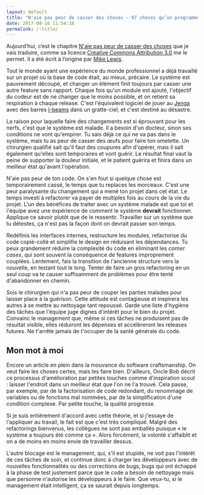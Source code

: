 ```yaml
---
layout: default
title: "N'aie pas peur de casser des choses — 97 choses qu’un programmeur doit savoir"
date: 2017-08-16 11:54:18
permalink: /:title/
---
```

Aujourd’hui, c’est le chapitre [N'aie pas peur de casser des choses](http://programmer.97things.oreilly.com/wiki/index.php/Don%27t_Be_Afraid_to_Break_Things) que je vais traduire, comme sa licence [Creative Commons Attribution 3.0](http://creativecommons.org/licenses/by/3.0/us/) me le permet. Il a été écrit à l’origine par [Mike Lewis](http://programmer.97things.oreilly.com/wiki/index.php/Mike_Lewis "Mike Lewis").

<!--excerpt-->

Tout le monde ayant une expérience du monde professionnel a déjà travaillé sur un projet où la base de code était, au mieux, précaire. Le système est pauvrement découpé, et changer un élément finit toujours par casser une autre feature sans rapport. Chaque fois qu'un module est ajouté, l'objectif du codeur est de ne changer que le moins possible, et on retient sa respiration à chaque release. C'est l'équivalent logiciel de jouer au [Jenga](https://fr.wikipedia.org/wiki/Jenga) avec des barres [I-beams](https://en.wikipedia.org/wiki/I-beam) dans un gratte-ciel, et c'est destiné au désastre.

La raison pour laquelle faire des changements est si éprouvant pour les nerfs, c'est que le système est malade. Il a besoin d'un docteur, sinon ses conditions ne vont qu'empirer. Tu sais déjà ce qui ne va pas dans le système, mais tu as peur de casser des œufs pour faire ton omelette. Un chirurgien qualifié sait qu'il faut des coupures afin d'opérer, mais il sait également qu'elles sont temporaires et vont guérir. Le résultat final vaut la peine de supporter la douleur initiale, et le patient guérira et finira dans un meilleur état qu'avant l'opération.

N'aie pas peur de ton code. On s'en fout si quelque chose est temporairement cassé, le temps que tu replaces les morceaux. C'est une peur paralysante du changement qui a mené ton projet dans cet état. Le temps investi à refactorer va payer de multiples fois au cours de la vie du projet. L'un des bénéfices de traiter avec un système malade est que toi et l'équipe avez une expérience de comment le système **devrait** fonctionner. Applique ce savoir plutôt que de le ressentir. Travailler sur un système que tu détestes, ça n'est pas la façon dont on devrait passer son temps.

Redéfinis les interfaces internes, restructure les modules, refactorise du code copié-collé et simplifie le design en réduisant les dépendances. Tu peux grandement réduire la complexité du code en éliminant les *corner cases*, qui sont souvent la conséquence de features improprement couplées. Lentement, fais la transition de l'ancienne structure vers la nouvelle, en testant tout le long. Tenter de faire un gros refactoring en un seul coup va te causer suffisamment de problèmes pour être tenté d'abandonner en chemin.

Sois le chirurgien qui n'a pas peur de couper les parties malades pour laisser place à la guérison. Cette attitude est contagieuse et inspirera les autres à se mettre au nettoyage tant repoussé. Garde une liste d'hygiène des tâches que l'équipe juge dignes d'intérêt pour le bien du projet. Convainc le management que, même si ces tâches ne produisent pas de résultat visible, elles réduiront les dépenses et accélèreront les releases futures. Ne t'arrête jamais de t'occuper de la santé générale du code.

## Mon mot à moi

Encore un article en plein dans la mouvance du software craftsmanship. On veut faire les choses certes, mais les faire bien. D'ailleurs, Oncle Bob décrit ce processus d'amélioration par petites touches comme d'inspiration scout : laisser l'endroit dans un meilleur état que l'on ne l'a trouvé. Cela passe, par exemple, par de la factorisation de code redondant, du renommage de variables ou de fonctions mal nommées, par de la simplification d'une condition complexe. Par petite touche, la qualité progresse.

Si je suis entièrement d'accord avec cette théorie, et si j'essaye de l'appliquer au travail, le fait est que c'est très compliqué. Malgré des refactorings bienvenus, les collègues ne sont pas emballés puisque « le système a toujours été comme ça ». Alors forcément, la volonté s'affaiblit et on a de moins en moins envie de travailler dessus.

L'autre blocage est le management, qui, s'il est stupide, ne voit pas l'intérêt de ces tâches de soin, et continue donc à charger les développeurs avec de nouvelles fonctionnalités ou des corrections de bugs, bugs qui ont échappé à la phase de test justement parce que le code a besoin de nettoyage mais que personne n'autorise les développeurs à le faire. Que veux-tu, si le management était intelligent, ça se saurait depuis longtemps.